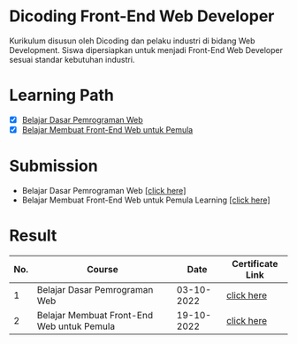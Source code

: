 # Dicoding Front-End Web Developer
Kurikulum disusun oleh Dicoding dan pelaku industri di bidang Web Development. Siswa dipersiapkan untuk menjadi Front-End Web Developer sesuai standar kebutuhan industri.

# Learning Path

- [x] [Belajar Dasar Pemrograman Web](https://www.dicoding.com/academies/123)
- [x] [Belajar Membuat Front-End Web untuk Pemula](https://www.dicoding.com/academies/315)

# Submission 
* Belajar Dasar Pemrograman Web [[click here]](https://github.com/alfkri/front-end-web-dicoding/tree/Belajar-Dasar-Pemrograman-Web)
* Belajar Membuat Front-End Web untuk Pemula Learning [[click here]](https://github.com/alfkri/front-end-web-dicoding/tree/Membuat-Front-End-Web-Pemula)

# Result
| **No.** |              **Course**                     | **Date**    |  **Certificate Link**  |
----------| --------------------------------------------|-------------|------------------------|
| 1       | Belajar Dasar Pemrograman Web               | 03-10-2022  | [click here](https://www.dicoding.com/certificates/JMZVG6R5JZN9)|
| 2       | Belajar Membuat Front-End Web untuk Pemula  | 19-10-2022  | [click here](https://www.dicoding.com/certificates/NVP79G6GWZR0)|


